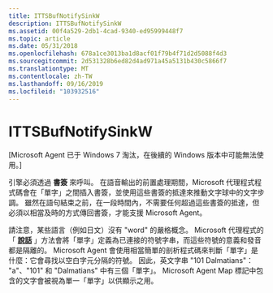 ```yaml
---
title: ITTSBufNotifySinkW
description: ITTSBufNotifySinkW
ms.assetid: 00f4a529-2db1-4cad-9340-ed95999448f7
ms.topic: article
ms.date: 05/31/2018
ms.openlocfilehash: 678a1ce3013ba1d8acf01f79b4f71d2d5088f4d3
ms.sourcegitcommit: 2d531328b6ed82d4ad971a45a5131b430c5866f7
ms.translationtype: MT
ms.contentlocale: zh-TW
ms.lasthandoff: 09/16/2019
ms.locfileid: "103932516"
---
```

# <a name="ittsbufnotifysinkw"></a>ITTSBufNotifySinkW

\[Microsoft Agent 已于 Windows 7 淘汰，在後續的 Windows 版本中可能無法使用。\]

引擎必須透過 **書簽** 來呼叫。 在語音輸出的前置處理期間，Microsoft 代理程式程式碼會在「單字」之間插入書簽，並使用這些書簽的抵達來推動文字球中的文字步調。 雖然在語句結束之前，在一段時間內，不需要任何超過這些書簽的抵達，但必須以相當及時的方式傳回書簽，才能支援 Microsoft Agent。

請注意，某些語言（例如日文）沒有 "word" 的嚴格概念。 Microsoft 代理程式的「 [**說話**](speak-method.md) 」方法會將「單字」定義為已連接的符號字串，而這些符號的意義和發音都是隔離的。 Microsoft Agent 會使用相當簡單的剖析程式碼來判斷「單字」是什麼：它會尋找以空白字元分隔的符號。 因此，英文字串 "101 Dalmatians"： "a"、"101" 和 "Dalmatians" 中有三個「單字」。 Microsoft Agent Map 標記中包含的文字會被視為單一「單字」以供顯示之用。

 

 




